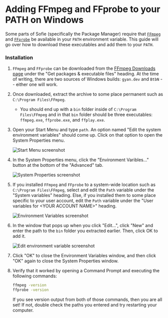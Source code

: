 # Adding FFmpeg and FFprobe to your PATH on Windows

Some parts of Sofie (specifically the Package Manager) require that [`FFmpeg`](https://www.ffmpeg.org/) and [`FFprobe`](https://ffmpeg.org/ffprobe.html) be available in your `PATH` environment variable. This guide will go over how to download these executables and add them to your `PATH`.

### Installation

1. `FFmpeg` and `FFprobe` can be downloaded from the [FFmpeg Downloads page](https://ffmpeg.org/download.html) under the "Get packages & executable files" heading. At the time of writing, there are two sources of Windows builds: `gyan.dev` and `BtbN` -- either one will work.
2. Once downloaded, extract the archive to some place permanent such as `C:\Program Files\FFmpeg`.
   - You should end up with a `bin` folder inside of `C:\Program Files\FFmpeg` and in that `bin` folder should be three executables: `ffmpeg.exe`, `ffprobe.exe`, and `ffplay.exe`.
3. Open your Start Menu and type `path`. An option named "Edit the system environment variables" should come up. Click on that option to open the System Properties menu.

   ![Start Menu screenshot](/img/docs/edit_system_environment_variables.jpg)

4. In the System Properties menu, click the "Environment Varibles..." button at the bottom of the "Advanced" tab.

   ![System Properties screenshot](/img/docs/system_properties.png)

5. If you installed `FFmpeg` and `FFprobe` to a system-wide location such as `C:\Program Files\FFmpeg`, select and edit the `Path` variable under the "System variables" heading. Else, if you installed them to some place specific to your user account, edit the `Path` variable under the "User variables for \<YOUR ACCOUNT NAME>" heading.

   ![Environment Variables screenshot](/img/docs/environment_variables.png)

6. In the window that pops up when you click "Edit...", click "New" and enter the path to the `bin` folder you extracted earlier. Then, click OK to add it.

   ![Edit environment variable screenshot](/img/docs/edit_path_environment_variable.png)

7. Click "OK" to close the Environment Variables window, and then click "OK" again to close the
   System Properties window.
8. Verify that it worked by opening a Command Prompt and executing the following commands:

   ```cmd
   ffmpeg -version
   ffprobe -version
   ```

   If you see version output from both of those commands, then you are all set! If not, double check the paths you entered and try restarting your computer.
